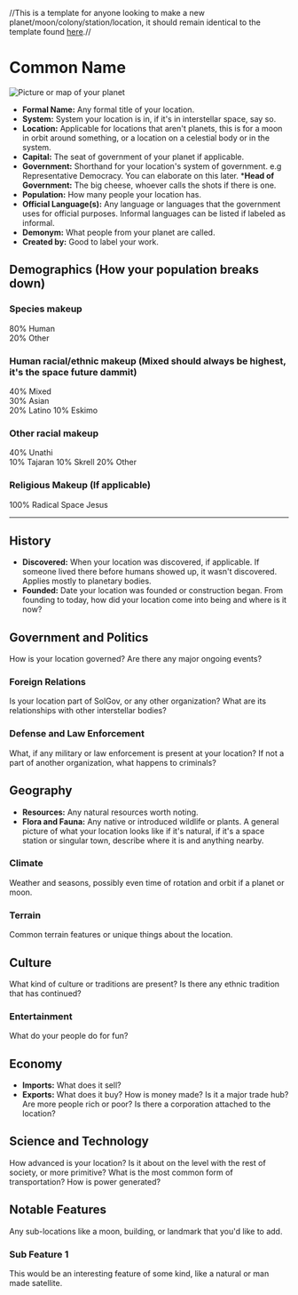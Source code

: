 //This is a template for anyone looking to make a new planet/moon/colony/station/location, it should remain identical to the template found [here][1].//

# Common Name


![Picture or map of your planet][1]
 
* **Formal Name:** Any formal title of your location.
* **System:** System your location is in, if it's in interstellar space, say so.
* **Location:** Applicable for locations that aren't planets, this is for a moon in orbit around something, or a location on a celestial body or in the system.
* **Capital:**  The seat of government of your planet if applicable.
* **Government:** Shorthand for your location's system of government. e.g Representative Democracy. You can elaborate on this later.
***Head of Government:** The big cheese, whoever calls the shots if there is one.
* **Population:** How many people your location has.
* **Official Language(s):** Any language or languages that the government uses for official purposes. Informal languages can be listed if labeled as informal.
* **Demonym:**  What people from your planet are called.
* **Created by:** Good to label your work.

## Demographics (How your population breaks down)

### Species makeup

80% Human  
20% Other

### Human racial/ethnic makeup (Mixed should always be highest, it's the space future dammit)

40% Mixed  
30% Asian  
20% Latino 
10% Eskimo

### Other racial makeup

40% Unathi  
10% Tajaran
10% Skrell
20% Other

### Religious Makeup (If applicable)

100% Radical Space Jesus

___

## History
* **Discovered:** When your location was discovered, if applicable. If someone lived there before humans showed up, it wasn't discovered. Applies mostly to planetary bodies.
* **Founded:** Date your location was founded or construction began.
From founding to today, how did your location come into being and where is it now?

## Government and Politics
How is your location governed? Are there any major ongoing events? 

### Foreign Relations
Is your location part of SolGov, or any other organization? What are its relationships with other interstellar bodies?
### Defense and Law Enforcement
What, if any military or law enforcement is present at your location? If not a part of another organization, what happens to criminals?

## Geography
* **Resources:** Any natural resources worth noting.
* **Flora and Fauna:** Any native or introduced wildlife or plants.
A general picture of what your location looks like if it's natural, if it's a space station or singular town, describe where it is and anything nearby.

### Climate
Weather and seasons, possibly even time of rotation and orbit if a planet or moon.
### Terrain
Common terrain features or unique things about the location.

## Culture
What kind of culture or traditions are present? Is there any ethnic tradition that has continued?

### Entertainment
What do your people do for fun?

## Economy
* **Imports:** What does it sell?
* **Exports:** What does it buy?
How is money made? Is it a major trade hub? Are more people rich or poor? Is there a corporation attached to the location?

## Science and Technology
How advanced is your location? Is it about on the level with the rest of society, or more primitive? What is the most common form of transportation? How is power generated?


## Notable Features
Any sub-locations like a moon, building, or landmark that you'd like to add.

### Sub Feature 1
This would be an interesting feature of some kind, like a natural or man made satellite.








[1]: https://baystation12.net/forums/threads/colony-submission-guidelines.113/
[2]: http://ichef.bbci.co.uk/news/976/cpsprodpb/16A79/production/_89139729_thinkstockphotos-494508653.jpg
